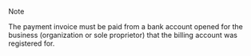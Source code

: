> [!NOTE]
>
> The payment invoice must be paid from a bank account opened for the business (organization or sole proprietor) that the billing account was registered for.
>

